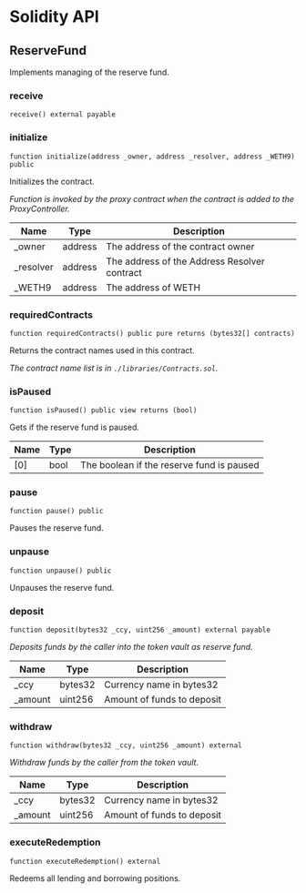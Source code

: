 # Solidity API

## ReserveFund

Implements managing of the reserve fund.

### receive

```solidity
receive() external payable
```

### initialize

```solidity
function initialize(address _owner, address _resolver, address _WETH9) public
```

Initializes the contract.

_Function is invoked by the proxy contract when the contract is added to the ProxyController._

| Name | Type | Description |
| ---- | ---- | ----------- |
| _owner | address | The address of the contract owner |
| _resolver | address | The address of the Address Resolver contract |
| _WETH9 | address | The address of WETH |

### requiredContracts

```solidity
function requiredContracts() public pure returns (bytes32[] contracts)
```

Returns the contract names used in this contract.

_The contract name list is in `./libraries/Contracts.sol`._

### isPaused

```solidity
function isPaused() public view returns (bool)
```

Gets if the reserve fund is paused.

| Name | Type | Description |
| ---- | ---- | ----------- |
| [0] | bool | The boolean if the reserve fund is paused |

### pause

```solidity
function pause() public
```

Pauses the reserve fund.

### unpause

```solidity
function unpause() public
```

Unpauses the reserve fund.

### deposit

```solidity
function deposit(bytes32 _ccy, uint256 _amount) external payable
```

_Deposits funds by the caller into the token vault as reserve fund._

| Name | Type | Description |
| ---- | ---- | ----------- |
| _ccy | bytes32 | Currency name in bytes32 |
| _amount | uint256 | Amount of funds to deposit |

### withdraw

```solidity
function withdraw(bytes32 _ccy, uint256 _amount) external
```

_Withdraw funds by the caller from the token vault._

| Name | Type | Description |
| ---- | ---- | ----------- |
| _ccy | bytes32 | Currency name in bytes32 |
| _amount | uint256 | Amount of funds to deposit |

### executeRedemption

```solidity
function executeRedemption() external
```

Redeems all lending and borrowing positions.

